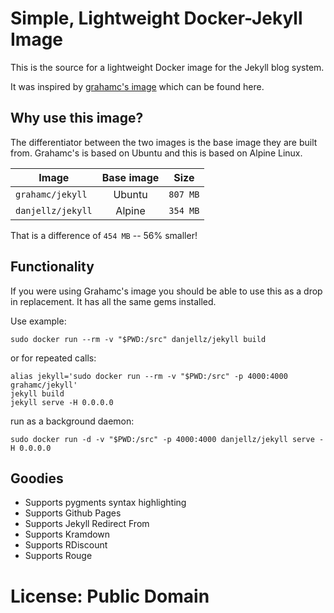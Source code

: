 # Simple, Lightweight Docker-Jekyll Image
This is the source for a lightweight Docker image for the Jekyll blog system.

It was inspired by [grahamc's image](https://github.com/grahamc/docker-jekyll) which can be found here.

## Why use this image?
The differentiator between the two images is the base image they are built from. Grahamc's is based on Ubuntu and this is based on Alpine Linux.

Image        | Base image      | Size
------------- |:-------------: |:-------------:      
`grahamc/jekyll`      | Ubuntu        | `807 MB`
`danjellz/jekyll`    | Alpine      |    `354 MB`

That is a difference of `454 MB` -- 56% smaller!

## Functionality

If you were using Grahamc's image you should be able to use this as a drop in replacement. It has all the same gems installed.

Use example:

```
sudo docker run --rm -v "$PWD:/src" danjellz/jekyll build
```

or for repeated calls:

```
alias jekyll='sudo docker run --rm -v "$PWD:/src" -p 4000:4000 grahamc/jekyll'
jekyll build
jekyll serve -H 0.0.0.0
```

run as a background daemon:
```
sudo docker run -d -v "$PWD:/src" -p 4000:4000 danjellz/jekyll serve -H 0.0.0.0
```

## Goodies
 - Supports pygments syntax highlighting
 - Supports Github Pages
 - Supports Jekyll Redirect From
 - Supports Kramdown
 - Supports RDiscount
 - Supports Rouge


# License: Public Domain
